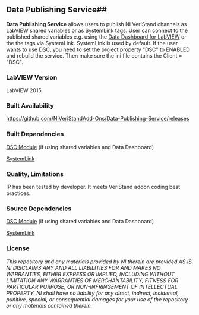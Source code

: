 ## Data Publishing Service##

**Data Publishing Service**  allows users to publish NI VeriStand channels as LabVIEW shared variables or as SystemLink tags. User can connect to the published shared variables e.g. using the [Data Dashboard for LabVIEW](https://decibel.ni.com/content/docs/DOC-19387) or the the tags via SystemLink. SystemLink is used by default. If the user wants to use DSC, you need to set the project property "DSC" to ENABLED and rebuild the service. Then make sure the ini file contains the Client = "DSC".

### LabVIEW Version ###

LabVIEW 2015

### Built Availability ###

https://github.com/NIVeriStandAdd-Ons/Data-Publishing-Service/releases 

### Built Dependencies ###

[DSC Module](http://www.ni.com/labview/labviewdsc/) (if using shared variables and Data Dashboard)

[SystemLink](http://www.ni.com/en-us/shop/electronic-test-instrumentation/application-software-for-electronic-test-and-instrumentation-category/systemlink.html)

### Quality, Limitations ###

IP has been tested by developer. It meets VeriStand addon coding best practices.

### Source Dependencies ###

[DSC Module](http://www.ni.com/labview/labviewdsc/) (if using shared variables and Data Dashboard)

[SystemLink](http://www.ni.com/en-us/shop/electronic-test-instrumentation/application-software-for-electronic-test-and-instrumentation-category/systemlink.html)

### License ###

*This repository and any materials provided by NI therein are provided AS IS. NI DISCLAIMS ANY AND ALL LIABILITIES FOR AND MAKES NO WARRANTIES, EITHER EXPRESS OR IMPLIED, INCLUDING WITHOUT LIMITATION ANY WARRANTIES OF MERCHANTABILITY, FITNESS FOR  PARTICULAR PURPOSE, OR NON-INFRINGEMENT OF INTELLECTUAL PROPERTY. NI shall have no liability for any direct, indirect, incidental, punitive, special, or consequential damages for your use of the repository or any materials contained therein.*